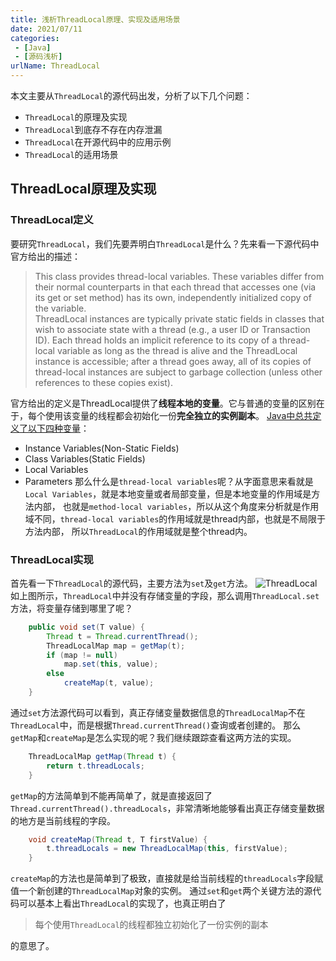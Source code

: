 ```yaml
---
title: 浅析ThreadLocal原理、实现及适用场景
date: 2021/07/11
categories:
 - [Java]
 - [源码浅析]
urlName: ThreadLocal
---
```

本文主要从`ThreadLocal`的源代码出发，分析了以下几个问题：
- `ThreadLocal`的原理及实现
- `ThreadLocal`到底存不存在内存泄漏
- `ThreadLocal`在开源代码中的应用示例
- `ThreadLocal`的适用场景

<!-- more -->

## ThreadLocal原理及实现
### ThreadLocal定义
要研究`ThreadLocal`，我们先要弄明白`ThreadLocal`是什么？先来看一下源代码中官方给出的描述：
> This class provides thread-local variables. 
> These variables differ from their normal counterparts in that each thread that accesses one (via its get or set method) has its own,
> independently initialized copy of the variable. <br>
> ThreadLocal instances are typically private static fields in classes that wish to associate state with a thread (e.g., a user ID or Transaction ID).
> Each thread holds an implicit reference to its copy of a thread-local variable as long as the thread is alive and the ThreadLocal instance is accessible; 
> after a thread goes away, all of its copies of thread-local instances are subject to garbage collection (unless other references to these copies exist).

官方给出的定义是ThreadLocal提供了**线程本地的变量**。它与普通的变量的区别在于，每个使用该变量的线程都会初始化一份**完全独立的实例副本**。
[Java中总共定义了以下四种变量](https://docs.oracle.com/javase/tutorial/java/nutsandbolts/variables.html)：
- Instance Variables(Non-Static Fields)
- Class Variables(Static Fields)
- Local Variables
- Parameters
那么什么是`thread-local variables`呢？从字面意思来看就是`Local Variables`，就是本地变量或者局部变量，但是本地变量的作用域是方法内部，
也就是`method-local variables`，所以从这个角度来分析就是作用域不同，`thread-local variables`的作用域就是thread内部，也就是不局限于方法内部，
所以`ThreadLocal`的作用域就是整个thread内。
  
### ThreadLocal实现
首先看一下`ThreadLocal`的源代码，主要方法为`set`及`get`方法。
![ThreadLocal](https://raw.githubusercontent.com/xbest/image-hosting/main/img/20210711142456.png)
如上图所示，`ThreadLocal`中并没有存储变量的字段，那么调用`ThreadLocal.set`方法，将变量存储到哪里了呢？
```java
    public void set(T value) {
        Thread t = Thread.currentThread();
        ThreadLocalMap map = getMap(t);
        if (map != null)
            map.set(this, value);
        else
            createMap(t, value);
    }
```
通过`set`方法源代码可以看到，真正存储变量数据信息的`ThreadLocalMap`不在`ThreadLocal`中，而是根据`Thread.currentThread()`查询或者创建的。
那么`getMap`和`createMap`是怎么实现的呢？我们继续跟踪查看这两方法的实现。
```java
    ThreadLocalMap getMap(Thread t) {
        return t.threadLocals;
    }
```
`getMap`的方法简单到不能再简单了，就是直接返回了`Thread.currentThread().threadLocals`，非常清晰地能够看出真正存储变量数据的地方是当前线程的字段。
```java
    void createMap(Thread t, T firstValue) {
        t.threadLocals = new ThreadLocalMap(this, firstValue);
    }
```
`createMap`的方法也是简单到了极致，直接就是给当前线程的`threadLocals`字段赋值一个新创建的`ThreadLocalMap`对象的实例。
通过`set`和`get`两个关键方法的源代码可以基本上看出`ThreadLocal`的实现了，也真正明白了
> 每个使用`ThreadLocal`的线程都独立初始化了一份实例的副本

的意思了。